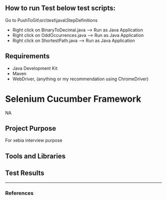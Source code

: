 
## How to run Test below test scripts:
Go to PushToGit\src\test\java\StepDefinitions
* Right click on BinaryToDecimal.java --> Run as Java Application 
* Right click on OddOccurrences.java --> Run as Java Application 
* Right click on ShortestPath.java --> Run as Java Application 

## Requirements
* Java Development Kit
* Maven
* WebDriver, (anything or my recommendation using ChromeDriver)

# Selenium Cucumber Framework
NA


## Project Purpose
For xebia interview purpose

## Tools and Libraries




## Test Results


---

### References
